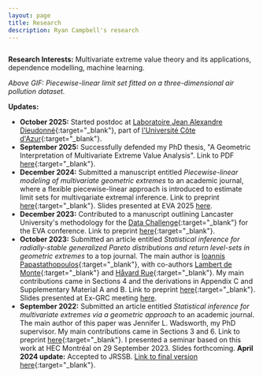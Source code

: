 ```yaml
---
layout: page
title: Research
description: Ryan Campbell's research
---
```


<img src="../assets/d3_pollution_data_pwlgauge.gif" alt="">

**Research Interests:** Multivariate extreme value theory and its applications, dependence modelling, machine learning.

*Above GIF: Piecewise-linear limit set fitted on a three-dimensional air pollution dataset.*

**Updates:**

+ **October 2025:** Started postdoc at [Laboratoire Jean Alexandre Dieudonné](https://math.univ-cotedazur.fr/){:target="_blank"}, part of [l'Université Côte d'Azur](https://univ-cotedazur.fr/){:target="_blank"}.
+ **September 2025:** Successfully defended my PhD thesis, "A Geometric Interpretation of Multivariate Extreme Value Analysis". Link to PDF [here](https://www.lancaster.ac.uk/sci-tech/about-us/people/ryan-campbell){:target="_blank"}.
+ **December 2024:** Submitted a manuscript entitled *Piecewise-linear modeling of multivariate geometric extremes* to an academic journal, where a flexible piecewise-linear approach is introduced to estimate limit sets for multivqariate extremal inference. Link to preprint [here](https://arxiv.org/abs/2412.05195){:target="_blank"}. Slides presented at EVA 2025 <a href="{{ BASE_PATH }}/assets/Campbell_EVA_backup.pdf" target="_blank">here</a>.
+ **December 2023:** Contributed to a manuscript outlining Lancaster University's methodology for the [Data Challenge](https://dec.unibocconi.eu/sites/default/files/media/files/EVA_Challenge_2023.pdf?VersionId=jVaaU_QBDn6InRFUx5fg6_bcVfz1eKWr){:target="_blank"} for the EVA conference. Link to preprint [here](https://arxiv.org/abs/2312.09825){:target="_blank"}.
+ **October 2023:** Submitted an article entitled *Statistical inference for radially-stable generalized Pareto distributions and return level-sets in geometric extremes* to a top journal. The main author is [Ioannis Papastathopoulos](https://www.maths.ed.ac.uk/~ipapasta/){:target="_blank"}, with co-authors [Lambert de Monte](https://scholar.google.com/citations?user=HMIbGeoAAAAJ&hl=fr){:target="_blank"} and [Håvard Rue](https://www.kaust.edu.sa/en/study/faculty/haavard-rue){:target="_blank"}. My main contributions came in Sections 4 and the derivations in Appendix C and Supplementary Material A and B. Link to preprint [here](https://arxiv.org/abs/2310.06130){:target="_blank"}. Slides presented at Ex-GRC meeting <a href="{{ BASE_PATH }}/assets/exCRG_talk.pdf" target="_blank">here</a>.
+ **September 2022:** Submitted an article entitled *Statistical inference for multivariate extremes via a geometric approach* to an academic journal. The main author of this paper was Jennifer L. Wadsworth, my PhD supervisor. My main contributions came in Sections 3 and 6. Link to preprint [here](https://arxiv.org/abs/2208.14951){:target="_blank"}. I presented a seminar based on this work at HEC Montréal on 29 September 2023. Slides forthcoming. **April 2024 update:** Accepted to JRSSB. [Link to final version here](https://doi.org/10.1093/jrsssb/qkae030){:target="_blank"}.

<!-- 
#### <u>The effects of increased eye contact on feeding portions</u>
*In this paper I estimate the effect of increased eye contact on the size of feeding portions delivered by my humans. Over a period of several months I varied the amount of time I spent in locked eye contact with my masters while secretely recording the total amount of food provided each day. The results incidate that the relationship between eye contact and portion size is concave, in that as eye contact increases, the portion size increases up until a point where it begins to decrease. Future research will examine whether time spent cuddling exhibits a similar relationship.*

[click here for the most recent version of the paper]({{ BASE_PATH}}/pages/working_papers/sample-working-paper.pdf)
-->

<!-- Note: this is how to write a comment in HTML. Everything in here won't show up on your webpage.-->

<!--
To increase the size of the title, use fewer # in front of the paper title.
To decrease the size of the title, use more #. 
To remove the italics, remove the * before and after the description
To remove the underline from the title, remove the <u> tags (<u> and </u>)
-->
